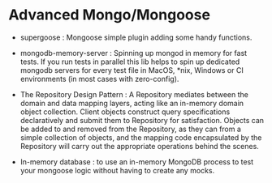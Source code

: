 # Advanced Mongo/Mongoose

- supergoose : Mongoose simple plugin adding some handy functions.

- mongodb-memory-server : Spinning up mongod in memory for fast tests. If you run tests in parallel this lib helps to spin up dedicated mongodb servers for every test file in MacOS, *nix, Windows or CI environments (in most cases with zero-config).

- The Repository Design Pattern : A Repository mediates between the domain and data mapping layers, acting like an in-memory domain object collection. Client objects construct query specifications declaratively and submit them to Repository for satisfaction. Objects can be added to and removed from the Repository, as they can from a simple collection of objects, and the mapping code encapsulated by the Repository will carry out the appropriate operations behind the scenes.

- In-memory database : to use an in-memory MongoDB process to test your mongoose logic without having to create any mocks.